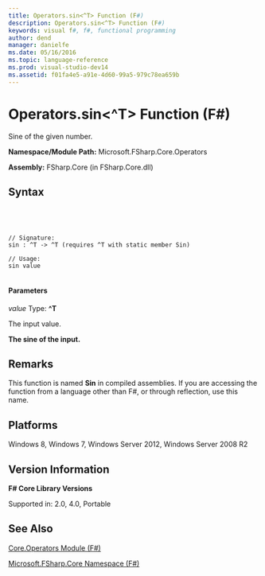 ```yaml
---
title: Operators.sin<^T> Function (F#)
description: Operators.sin<^T> Function (F#)
keywords: visual f#, f#, functional programming
author: dend
manager: danielfe
ms.date: 05/16/2016
ms.topic: language-reference
ms.prod: visual-studio-dev14
ms.assetid: f01fa4e5-a91e-4d60-99a5-979c78ea659b 
---
```


# Operators.sin<^T> Function (F#)

Sine of the given number.

**Namespace/Module Path:** Microsoft.FSharp.Core.Operators

**Assembly:** FSharp.Core (in FSharp.Core.dll)


## Syntax



```




// Signature:
sin : ^T -> ^T (requires ^T with static member Sin)

// Usage:
sin value


```





#### Parameters
*value*
Type: **^T**


The input value.



**The sine of the input.**
## Remarks
This function is named **Sin** in compiled assemblies. If you are accessing the function from a language other than F#, or through reflection, use this name.


## Platforms
Windows 8, Windows 7, Windows Server 2012, Windows Server 2008 R2


## Version Information
**F# Core Library Versions**

Supported in: 2.0, 4.0, Portable




## See Also
[Core.Operators Module &#40;F&#35;&#41;](Core.Operators-Module-%5BFSharp%5D.md)

[Microsoft.FSharp.Core Namespace &#40;F&#35;&#41;](Microsoft.FSharp.Core-Namespace-%5BFSharp%5D.md)

